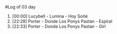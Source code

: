 #Log of 03 day

1. [00:00] Lucybell - Lumina - Hoy Soñé
1. [22:28] Porter - Donde Los Ponys Pastan - Espiral
1. [22:33] Porter - Donde Los Ponys Pastan - Girl
